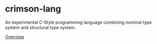 # crimson-lang
An experimental C-Style programming language combining nominal type system and structural type system.

[Overview](https://www.notion.so/king-crimson-99/Crimson-Lang-Blueprint-74f515b877df4aee915d45cfa660999e)